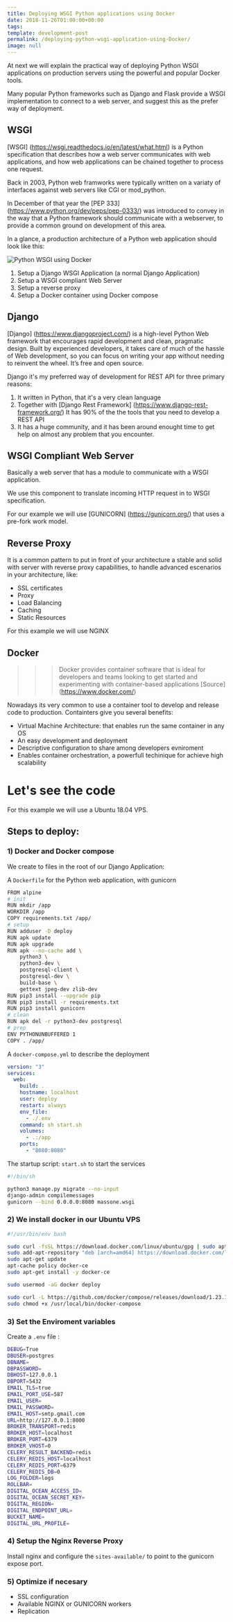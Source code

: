 ```yaml
---
title: Deploying WSGI Python applications using Docker 
date: 2018-11-26T01:00:00+00:00
tags: 
template: development-post
permalink: /deploying-python-wsgi-application-using-Docker/
image: null
---
```


At next we will explain the practical way of deploying Python WSGI applications on production servers using the powerful and popular Docker tools.

Many popular Python frameworks such as Django and Flask provide a WSGI implementation to connect to a web server, and suggest this as the prefer way of deployment.

## WSGI

[WSGI] (https://wsgi.readthedocs.io/en/latest/what.html) is a Python specification that describes how a web server communicates with web applications, and how web applications can be chained together to process one request.

Back in 2003, Python web framworks were typically written on a variaty of interfaces against web servers like CGI or mod_python.

In December of that year the [PEP 333] (https://www.python.org/dev/peps/pep-0333/) was introduced to convey in the way that a Python framework should communicate with a webserver, to provide a common ground on development of this area.

In a glance, a production architecture of a Python web application should look like this:

![Python WSGI using Docker](./media/python-wsgi-docker.png)

1) Setup a Django WSGI Application (a normal Django Application)
2) Setup a WSGI compliant Web Server
3) Setup a reverse proxy 
4) Setup a Docker container using Docker compose


## Django

[Django] (https://www.djangoproject.com/) is a high-level Python Web framework that encourages rapid development and clean, pragmatic design. Built by experienced developers, it takes care of much of the hassle of Web development, so you can focus on writing your app without needing to reinvent the wheel. It’s free and open source.

Django it's my preferred way of development for REST API for three primary reasons:

1) It written in Python, that it's a very clean language
2) Together with [Django Rest Framework] (https://www.django-rest-framework.org/) It has 90% of the the tools that you need to develop a REST API
3) It has a huge community, and it has been around enought time to get help on almost any problem that you encounter.

## WSGI Compliant Web Server

Basically a web server that has a module to communicate with a WSGI application.

We use this component to translate incoming HTTP request in to WSGI specification.

For our example we will use [GUNICORN] (https://gunicorn.org/) that uses a pre-fork work model.

## Reverse Proxy

It is a common pattern to put in front of your architecture a stable and solid with server with reverse proxy capabilities, to handle advanced escenarios in your architecture, like:

- SSL certificates
- Proxy
- Load Balancing
- Caching
- Static Resources

For this example we will use NGINX


## Docker

>>> Docker provides container software that is ideal for developers and teams looking to get started and experimenting with container-based applications [Source] (https://www.docker.com/)

Nowadays its very common to use a container tool to develop and release code to production. Containters give you several benefits:

- Virtual Machine Architecture: that enables run the same container in any OS
- An easy development and deployment
- Descriptive configuration to share among developers evniroment
- Enables container orchestration, a powerfull techinique for achieve high scalability


# Let's see the code

For this example we will use a Ubuntu 18.04 VPS.

## Steps to deploy:

### 1) Docker and Docker compose

We create to files in the root of our Django Application:

A `Dockerfile` for the Python web application, with gunicorn

```bash
FROM alpine
# init
RUN mkdir /app
WORKDIR /app
COPY requirements.txt /app/
# setup
RUN adduser -D deploy
RUN apk update
RUN apk upgrade
RUN apk --no-cache add \
    python3 \
    python3-dev \
    postgresql-client \
    postgresql-dev \
    build-base \
    gettext jpeg-dev zlib-dev
RUN pip3 install --upgrade pip
RUN pip3 install -r requirements.txt
RUN pip3 install gunicorn
# clean
RUN apk del -r python3-dev postgresql
# prep
ENV PYTHONUNBUFFERED 1
COPY . /app/
```

A `docker-compose.yml` to describe the deployment

```yml
version: "3"
services:
  web:
    build: .
    hostname: localhost
    user: deploy
    restart: always
    env_file:
      - ./.env
    command: sh start.sh
    volumes:
      - .:/app
    ports:
      - "8080:8080"
```

The startup script: `start.sh` to start the services

```bash
#!/bin/sh

python3 manage.py migrate --no-input
django-admin compilemessages
gunicorn --bind 0.0.0.0:8080 massone.wsgi
```

### 2) We install docker in our Ubuntu VPS

```bash
#!/usr/bin/env bash

sudo curl -fsSL https://download.docker.com/linux/ubuntu/gpg | sudo apt-key add -
sudo add-apt-repository "deb [arch=amd64] https://download.docker.com/linux/ubuntu $(lsb_release -cs) stable"
sudo apt-get update
apt-cache policy docker-ce
sudo apt-get install -y docker-ce

sudo usermod -aG docker deploy

sudo curl -L https://github.com/docker/compose/releases/download/1.23.1/docker-compose-$(uname -s)-$(uname -m) -o /usr/local/bin/docker-compose
sudo chmod +x /usr/local/bin/docker-compose
```

### 3) Set the Enviroment variables

Create a `.env` file :


```bash
DEBUG=True
DBUSER=postgres
DBNAME=
DBPASSWORD=
DBHOST=127.0.0.1
DBPORT=5432
EMAIL_TLS=true
EMAIL_PORT_USE=587
EMAIL_USER=
EMAIL_PASSWORD=
EMAIL_HOST=smtp.gmail.com
URL=http://127.0.0.1:8000
BROKER_TRANSPORT=redis
BROKER_HOST=localhost
BROKER_PORT=6379
BROKER_VHOST=0
CELERY_RESULT_BACKEND=redis
CELERY_REDIS_HOST=localhost
CELERY_REDIS_PORT=6379
CELERY_REDIS_DB=0
LOG_FOLDER=logs
ROLLBAR=
DIGITAL_OCEAN_ACCESS_ID=
DIGITAL_OCEAN_SECRET_KEY=
DIGITAL_REGION=
DIGITAL_ENDPOINT_URL=
BUCKET_NAME=
DIGITAL_URL_PROFILE=
```

### 4) Setup the Nginx Reverse Proxy

Install nginx and configure the `sites-available/` to point to the gunicorn expose port.

### 5) Optimize if necesary

- SSL configuration
- Available NGINX or GUNICORN workers
- Replication